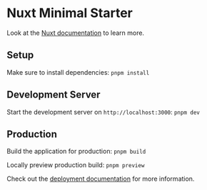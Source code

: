 # Nuxt Minimal Starter

Look at the [Nuxt documentation](https://nuxt.com/docs/getting-started/introduction) to learn more.

## Setup

Make sure to install dependencies: `pnpm install`

## Development Server

Start the development server on `http://localhost:3000`: `pnpm dev`

## Production

Build the application for production: `pnpm build`

Locally preview production build: `pnpm preview`

Check out the [deployment documentation](https://nuxt.com/docs/getting-started/deployment) for more information.
